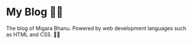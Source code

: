 # My Blog 👩‍💻
The blog of Migara Bhanu. Powered by web development languages such as HTML and CSS. 👩‍💻
